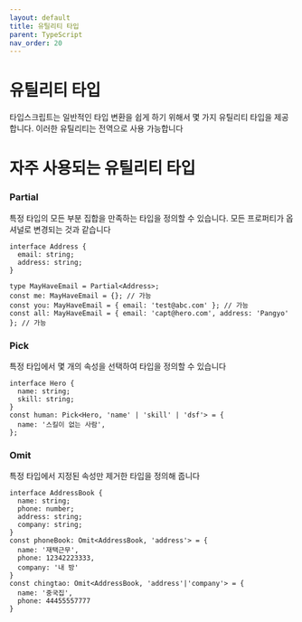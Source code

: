 ```yaml
---
layout: default
title: 유틸리티 타입
parent: TypeScript
nav_order: 20
---
```

# 유틸리티 타입

타입스크립트는 일반적인 타입 변환을 쉽게 하기 위해서 몇 가지 유틸리티 타입을 제공합니다. 이러한 유틸리티는 전역으로 사용 가능합니다

# 자주 사용되는 유틸리티 타입

### Partial

특정 타입의 모든 부분 집합을 만족하는 타입을 정의할 수 있습니다. 모든 프로퍼티가 옵셔널로 변경되는 것과 같습니다

```tsx
interface Address {
  email: string;
  address: string;
}

type MayHaveEmail = Partial<Address>;
const me: MayHaveEmail = {}; // 가능
const you: MayHaveEmail = { email: 'test@abc.com' }; // 가능
const all: MayHaveEmail = { email: 'capt@hero.com', address: 'Pangyo' }; // 가능
```

### Pick

특정 타입에서 몇 개의 속성을 선택하여 타입을 정의할 수 있습니다

```tsx
interface Hero {
  name: string;
  skill: string;
}
const human: Pick<Hero, 'name' | 'skill' | 'dsf'> = {
  name: '스킬이 없는 사람',
};
```

### Omit

특정 타입에서 지정된 속성만 제거한 타입을 정의해 줍니다

```tsx
interface AddressBook {
  name: string;
  phone: number;
  address: string;
  company: string;
}
const phoneBook: Omit<AddressBook, 'address'> = {
  name: '재택근무',
  phone: 12342223333,
  company: '내 방'
}
const chingtao: Omit<AddressBook, 'address'|'company'> = {
  name: '중국집',
  phone: 44455557777
}
```